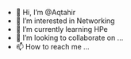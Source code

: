 - 👋 Hi, I’m @Aqtahir
- 👀 I’m interested in Networking 
- 🌱 I’m currently learning HPe
- 💞️ I’m looking to collaborate on ...
- 📫 How to reach me ...

<!---
Aqtahir/Aqtahir is a ✨ special ✨ repository because its `README.md` (this file) appears on your GitHub profile.
You can click the Preview link to take a look at your changes.
--->
